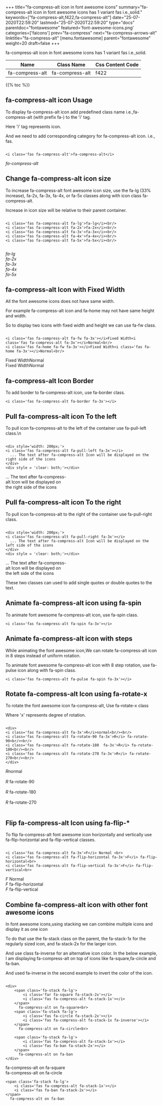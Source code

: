 +++
title="fa-compress-alt icon in font awesome icons"
summary="fa-compress-alt icon in font awesome icons has 1 variant fas i.e.,solid."
keywords=["fa-compress-alt,f422,fa-compress-alt"]
date="25-07-2020T22:59:20"
lastmod="25-07-2020T22:59:20"
type="docs"
parentdoc="fontawesome"
featured='font-awesome-icons.png'
categories=['faicons']
prev="fa-compress"
next="fa-compress-arrows-alt"
linktitle="fa-compress-alt"
[menu.fontawesome]
parent="fontawesome"
weight=20
draft=false
+++


fa-compress-alt icon in font awesome icons has 1 variant fas i.e.,solid.

<div class='table-responsive'><table class='table'><thead><tr><th>Name</th><th>Class Name</th><th>Css Content Code</th></tr></thead><tbody><tr><td>fa-compress-alt</td><td>fa-compress-alt</td><td>f422</td></tr></tbody></table></div>


{{% toc %}}


## fa-compress-alt icon Usage

To display fa-compress-alt icon add predefined class name i.e.,fa-compress-alt (with prefix fa-) to the 'i' tag.

Here 'i' tag represents icon.

And we need to add corresponding category for fa-compress-alt icon. i.e., fas.


```

<i class='fas fa-compress-alt'>fa-compress-alt</i>
```

<i class='fas fa-compress-alt'>fa-compress-alt</i>




## Change fa-compress-alt icon size
To increase fa-compress-alt font awesome icon size, use the fa-lg (33% increase), fa-2x, fa-3x, fa-4x, or fa-5x classes along with icon class fa-compress-alt.

Increase in icon size will be relative to their parent container. 

```

<i class='fas fa-compress-alt fa-lg'>fa-lg</i><br/>
<i class='fas fa-compress-alt fa-2x'>fa-2x</i><br/>
<i class='fas fa-compress-alt fa-3x'>fa-3x</i><br/>
<i class='fas fa-compress-alt fa-4x'>fa-4x</i><br/>
<i class='fas fa-compress-alt fa-5x'>fa-5x</i><br/>
            
```

<i class='fas fa-compress-alt fa-lg'>fa-lg</i><br/>
<i class='fas fa-compress-alt fa-2x'>fa-2x</i><br/>
<i class='fas fa-compress-alt fa-3x'>fa-3x</i><br/>
<i class='fas fa-compress-alt fa-4x'>fa-4x</i><br/>
<i class='fas fa-compress-alt fa-5x'>fa-5x</i><br/>
            



## fa-compress-alt Icon with Fixed Width 

All the font awesome icons does not have same width.

For example fa-compress-alt icon and fa-home may not have same height and width.

So to display two icons with fixed width and height we can use fa-fw class.


```

<i class='fas fa-compress-alt fa-fw fa-3x'></i>Fixed Width<i class='fas fa-compress-alt fa-3x'></i>Normal<br/>
<i class='fas fa-home fa-fw fa-3x'></i>Fixed Width<i class='fas fa-home fa-3x'></i>Normal<br/>
```

<i class='fas fa-compress-alt fa-fw fa-3x'></i>Fixed Width<i class='fas fa-compress-alt fa-3x'></i>Normal<br/>
<i class='fas fa-home fa-fw fa-3x'></i>Fixed Width<i class='fas fa-home fa-3x'></i>Normal<br/>



## fa-compress-alt Icon Border 

To add border to fa-compress-alt icon, use fa-border class.


```
<i class='fas fa-compress-alt fa-border fa-3x'></i>

```
<i class='fas fa-compress-alt fa-border fa-3x'></i>





## Pull fa-compress-alt icon To the left

To pull icon fa-compress-alt to the left of the container use fa-pull-left class.\n

```

<div style='width: 200px;'>
<i class='fas fa-compress-alt fa-pull-left fa-3x'></i>
  ... The text after fa-compress-alt Icon will be displayed on the right side of the icons
</div>
<div style = 'clear: both;'></div>
```

<div style='width: 200px;'>
<i class='fas fa-compress-alt fa-pull-left fa-3x'></i>
  ... The text after fa-compress-alt Icon will be displayed on the right side of the icons
</div>
<div style = 'clear: both;'></div>




## Pull fa-compress-alt icon To the right
To pull icon fa-compress-alt to the right of the container use fa-pull-right class.

```

<div style='width: 200px;'>
<i class='fas fa-compress-alt fa-pull-right fa-3x'></i>
  ... The text after fa-compress-alt Icon will be displayed on the left side of the icons
</div>
<div style = 'clear: both;'></div>
```

<div style='width: 200px;'>
<i class='fas fa-compress-alt fa-pull-right fa-3x'></i>
  ... The text after fa-compress-alt Icon will be displayed on the left side of the icons
</div>
<div style = 'clear: both;'></div>

These two classes can used to add single quotes or double quotes to the text.


## Animate fa-compress-alt icon using fa-spin
To animate font awesome fa-compress-alt icon, use fa-spin class.

```
<i class='fas fa-compress-alt fa-spin fa-3x'></i>
```
<i class='fas fa-compress-alt fa-spin fa-3x'></i>




## Animate fa-compress-alt icon with steps
While animating the font awesome icon,We can rotate fa-compress-alt icon in 8 steps instead of uniform rotation.

To animate font awesome fa-compress-alt icon with 8 step rotation, use fa-pulse icon along with fa-spin class.


```
<i class='fas fa-compress-alt fa-pulse fa-spin fa-3x'></i>

```
<i class='fas fa-compress-alt fa-pulse fa-spin fa-3x'></i>





## Rotate fa-compress-alt Icon using fa-rotate-x
To rotate the font awesome icon fa-compress-alt, Use fa-rotate-x class

Where 'x' represents degree of rotation.


```

<div>
<i class='fas fa-compress-alt fa-3x'>R</i>normal<br/><br/>
<i class='fas fa-compress-alt fa-rotate-90 fa-3x'>R</i> fa-rotate-90<br/><br/> 
<i class='fas fa-compress-alt fa-rotate-180  fa-3x'>R</i> fa-rotate-180<br/><br/> 
<i class='fas fa-compress-alt fa-rotate-270 fa-3x'>R</i> fa-rotate-270<br/><br/>
</div>
```

<div>
<i class='fas fa-compress-alt fa-3x'>R</i>normal<br/><br/>
<i class='fas fa-compress-alt fa-rotate-90 fa-3x'>R</i> fa-rotate-90<br/><br/> 
<i class='fas fa-compress-alt fa-rotate-180  fa-3x'>R</i> fa-rotate-180<br/><br/> 
<i class='fas fa-compress-alt fa-rotate-270 fa-3x'>R</i> fa-rotate-270<br/><br/>
</div>




## Flip fa-compress-alt Icon using fa-flip-*
To flip fa-compress-alt font awesome icon horizontally and vertically use fa-flip-horizontal and fa-flip-vertical classes. 

```

<i class='fas fa-compress-alt fa-3x'>F</i> Normal <br>
<i class='fas fa-compress-alt fa-flip-horizontal fa-3x'>F</i> fa-flip-horizontal<br>
<i class='fas fa-compress-alt fa-flip-vertical fa-3x'>F</i> fa-flip-vertical<br>
```

<i class='fas fa-compress-alt fa-3x'>F</i> Normal <br>
<i class='fas fa-compress-alt fa-flip-horizontal fa-3x'>F</i> fa-flip-horizontal<br>
<i class='fas fa-compress-alt fa-flip-vertical fa-3x'>F</i> fa-flip-vertical<br>




## Combine fa-compress-alt icon with other font awesome icons
In font awesome icons,using stacking we can combine multiple icons and display it as one icon 

To do that use the fa-stack class on the parent, the fa-stack-1x for the regularly sized icon, and fa-stack-2x for the larger icon.

And use class fa-inverse for an alternative icon color. 
In the below example, I am displaying fa-compress-alt on top of icons like fa-square,fa-circle and fa-ban.

And used fa-inverse in the second example to invert the color of the icon.

```

<div>
    <span class='fa-stack fa-lg'>
        <i class='far fa-square fa-stack-2x'></i>
        <i class='fas fa-compress-alt fa-stack-1x'></i>
    </span>
      fa-compress-alt on fa-square<br>
    <span class='fa-stack fa-lg'>
        <i class='fas fa-circle fa-stack-2x'></i>
        <i class='fas fa-compress-alt fa-stack-1x fa-inverse'></i>
    </span>
      fa-compress-alt on fa-circle<br>

    <span class='fa-stack fa-lg'>
        <i class='fas fa-compress-alt fa-stack-1x'></i>
        <i class='fas fa-ban fa-stack-2x'></i>
    </span>
      fa-compress-alt on fa-ban
</div>
```

<div>
    <span class='fa-stack fa-lg'>
        <i class='far fa-square fa-stack-2x'></i>
        <i class='fas fa-compress-alt fa-stack-1x'></i>
    </span>
      fa-compress-alt on fa-square<br>
    <span class='fa-stack fa-lg'>
        <i class='fas fa-circle fa-stack-2x'></i>
        <i class='fas fa-compress-alt fa-stack-1x fa-inverse'></i>
    </span>
      fa-compress-alt on fa-circle<br>

    <span class='fa-stack fa-lg'>
        <i class='fas fa-compress-alt fa-stack-1x'></i>
        <i class='fas fa-ban fa-stack-2x'></i>
    </span>
      fa-compress-alt on fa-ban
</div>






